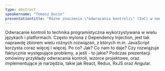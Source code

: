 ```yaml
---
type: abstract
speakername: "Tomasz Ducin"
presentationtitle: "Różne znaczenia \"odwracania kontroli\" (IoC) w nowoczesnym JavaScripcie"
---
```


Odwracanie kontroli to technika programistyczna wykorzystywana w wielu
językach i platformach. Często mylona z Dependency Injection,
jest tak naprawdę zbiorem wielu różnych rozwiązań,
z których m.in. JavaScript korzysta coraz więcej i więcej.
Po co? Jak? Co nam to daje? Czy rozwiązuje faktycznie występujące problemy,
a jeśli - to jakie? Podczas prezentacji omówimy przykłady odwracania kontroli,
wzorce projektowe, oraz implementujące je narzędzia,
takie jak React, Redux, RxJS oraz Angular.

